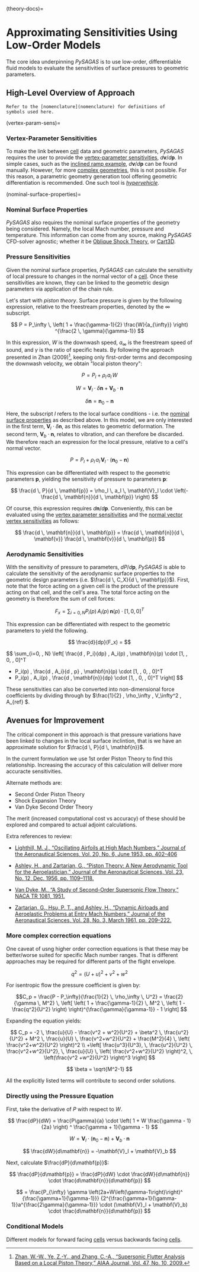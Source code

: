 (theory-docs)=

# Approximating Sensitivities Using Low-Order Models
The core idea underpinning *PySAGAS* is to use low-order, 
differentiable fluid models to evaluate the sensitivities 
of surface pressures to geometric parameters.


## High-Level Overview of Approach

```{tip}
Refer to the [nomenclature](nomenclature) for definitions of 
symbols used here.
```

(vertex-param-sens)=
### Vertex-Parameter Sensitivities
To make the link between [cell](cell-definition) data 
and geometric parameters, 
*PySAGAS* requires the user to provide the 
[vertex-parameter sensitivities](geom-param-sens), 
$d\mathbf{v}/d\mathbf{p}$. In simple cases,
such as the [inclined ramp example](example-inclined-ramp), 
$d\mathbf{v}/d\mathbf{p}$ can be found manually. However,
for more [complex geometries](example-nose-opt), 
this is not possible. For this
reason, a parametric geometry generation tool offering 
geometric differentiation is recommended. One such tool
is [*hypervehicle*](https://github.com/kieran-mackle/hypervehicle/).


(nominal-surface-properties)=
### Nominal Surface Properties
*PySAGAS* also requires the nominal surface properties of the
geometry being considered. Namely, the local Mach number, 
pressure and temperature. This information can come from
any source, making *PySAGAS* CFD-solver agnostic; whether it
be [Oblique Shock Theory](oblique-shock-relations), or 
[Cart3D](nose-cart3d-modelling).


### Pressure Sensitivities
Given the nominal surface properties, *PySAGAS* can calculate the
sensitivity of local pressure to changes in the normal vector of a 
[cell](cell-definition). Once these sensitivities are known, they 
can be linked to the geometric design parameters via application 
of the chain rule.

Let's start with *piston theory*. Surface pressure is given by 
the following expression, relative to the freestream properties,
denoted by the $\infty$ subscript.

$$ P = P_\infty \, \left( 1 + \frac{\gamma-1}{2} 
\frac{W}{a_{\infty}} \right) 
^{\frac{2 \, \gamma}{\gamma-1}}
$$

In this expression, $W$ is the downwash speed, $a_{\infty}$ is the 
freestream speed of sound, and $\gamma$ is the ratio of specific 
heats. By following the approach presented in Zhan (2009)[^1], keeping
only first-order terms and decomposing the downwash velocity, we 
obtain "local piston theory":

$$ P = P_l + \rho_l \, a_l \, W$$

$$ W = \mathbf{V}_l \cdot \delta \mathbf{n} + \mathbf{V}_b \cdot \mathbf{n} $$

$$ \delta \mathbf{n} = \mathbf{n}_0 - \mathbf{n} $$



[^1]: [Zhan, W.-W., Ye, Z.-Y., and Zhang, C.-A., “Supersonic Flutter 
Analysis Based on a Local Piston Theory,” AIAA Journal, Vol. 47, 
No. 10, 2009.](https://arc.aiaa.org/doi/10.2514/1.37750)


Here, the subscript $l$ refers to the local surface 
conditions - i.e. the 
[nominal surface properties](nominal-surface-properties)
as described above.
In this model, we are only interested in the first term, 
$\mathbf{V}_l \cdot \delta \mathbf{n}$, as this relates 
to geometric deformation. The second term, 
$\mathbf{V}_b \cdot \mathbf{n}$, relates to vibration, 
and can therefore be discarded. We therefore reach an
expression for the local pressure, relative to a cell's
normal vector.

$$ P = P_l + \rho_l \, a_l \, \mathbf{V}_l \cdot \left( \mathbf{n}_0 - \mathbf{n} \right)$$

This expression can be differentiated with respect to 
the geometric parameters $\mathbf{p}$, yielding the 
sensitivity of pressure to parameters $\mathbf{p}$:

$$ 
\frac{d \, P}{d \, \mathbf{p}} = 
\rho_l \, a_l \, \mathbf{V}_l \cdot 
\left(- \frac{d \, \mathbf{n}}{d \, \mathbf{p}} \right)
$$

Of course, this expression requires $d\mathbf{n}/d\mathbf{p}$. 
Conveniently, this can be evaluated using the 
[vertex parameter sensitivities](vertex-param-sens) and the 
[normal vector vertex sensitivities](normal-area-vertex-sens)
as follows:

$$ 
\frac{d \, \mathbf{n}}{d \, \mathbf{p}} = \frac{d \, \mathbf{n}}{d \, 
\mathbf{v}}  \frac{d \, \mathbf{v}}{d \, \mathbf{p}} 
$$



### Aerodynamic Sensitivities
With the sensitivity of pressure to parameters, $dP/d\mathbf{p}$,
*PySAGAS* is able to calculate the sensitivity of the aerodynamic
surface properties to the geometric design parameters
(i.e. $\frac{d \, C_X}{d \, \mathbf{p}}$). First, note that the 
force acting on a given cell is the product of the pressure acting 
on that cell, and the cell's area. The total force acting on the 
geometry is therefore the sum of cell forces:

<!-- the sum notation here can be improved for clarity -->

$$ F_x = \sum_{i=0, \, N} P_i(p) \, A_i(p) \, \mathbf{n}(p) \cdot 
[1, \, 0, \, 0]^T $$


This expression can be differentiated with respect to the geometric
parameters to yield the following.

$$ \frac{d}{dp}(F_x) = $$

$$
\sum_{i=0, \, N} \left[ \frac{d \, P_i}{dp} \, A_i(p) \, 
\mathbf{n}(p) \cdot [1, \, 0, \, 0]^T 
+ P_i(p) \, \frac{d \, A_i}{d \, p} \, \mathbf{n}(p) \cdot [1, \, 0, \, 0]^T
+ P_i(p) \, A_i(p) \, \frac{d \, \mathbf{n}}{dp} \cdot [1, \, 0, \, 0]^T
\right] 
$$


These sensitivities can also be converted into non-dimensional 
force coefficients by dividing through by 
$\frac{1}{2} \, \rho_\infty \, V_\infty^2 \, A_{ref} $.



## Avenues for Improvement
The critical component in this approach is that pressure variations have 
been linked to changes in the local surface inclintion, that is we have 
an approximate solution for $\frac{d \, P}{d \, \mathbf{n}}$. 

In the current formulation we use 1st order Piston Theory to find this 
relationship. Increasing the accuracy of this calculation will deliver 
more accuracte sensitivities. 

Alternate methods are:
- Second Order Piston Theory
- Shock Expansion Theory
- Van Dyke Second Order Theory

The merit (increased computational cost vs accuracy) of these should be 
explored and compared to actual adjoint calculations. 


Extra references to review:

- [Lighthill, M. J., “Oscillating Airfoils at High Mach Numbers,” 
Journal of the Aeronautical Sciences, Vol. 20, No. 6, June 1953, 
pp. 402–406](https://arc.aiaa.org/doi/abs/10.2514/8.2657?journalCode=jans)

- [Ashley, H., and Zartarian, G., “Piston Theory: A New Aerodynamic 
Tool for the Aeroelastician,” Journal of the Aeronautical Sciences, 
Vol. 23, No. 12, Dec. 1956, 
pp. 1109–1118.](https://arc.aiaa.org/doi/abs/10.2514/8.3740)

- [Van Dyke, M., “A Study of Second-Order Supersonic Flow Theory,” 
NACA TR 1081, 1951.](https://thesis.library.caltech.edu/10587/1/van-dyke-milton-1949-thesis.pdf)

- [Zartarian, G., Hsu, P. T., and Ashley, H., “Dynamic Airloads 
and Aeroelastic Problems at Entry Mach Numbers,” Journal of the 
Aeronautical Sciences, Vol. 28, No. 3, 
March 1961, pp. 209–222.](https://arc.aiaa.org/doi/10.2514/8.8927)


### More complex correction equations

One caveat of usng higher order correction equations is that these may 
be better/worse suited for specific Mach number ranges. That is different 
approaches may be required for different parts of the flight envelope. 

$$ q^2 = (U+u)^2 + v^2 + w^2 $$

For isentropic flow the pressure coefficient is given by:

$$C_p = \frac{P - P_\infty}{\frac{1}{2} \, \rho_\infty \, U^2} = 
\frac{2}{\gamma \, M^2} \, \left[ \left( 1 + \frac{\gamma-1}{2} \, M^2 \, \left( 1 - 
\frac{q^2}{U^2} \right) \right)^{\frac{\gamma}{\gamma-1}} - 1 \right] $$

Expanding the equation yields:

$$
C_p = -2 \, \frac{u}{U} - \frac{v^2 + w^2}{U^2} + \beta^2 \, \frac{u^2}{U^2} + 
M^2 \, \frac{u}{U} \, \frac{v^2+w^2}{U^2} + \frac{M^2}{4} \, 
\left( \frac{v^2+w^2}{U^2} \right)^2 
\\
+\left[ \frac{u^3}{U^3}, \, \frac{u^2}{U^2} \, 
\frac{v^2+w^2}{U^2}, \, \frac{u}{U} \, \left( \frac{v^2+w^2}{U^2} \right)^2, \, 
\left(\frac{v^2 +w^2}{U^2} \right)^3 \right] 
$$

$$
\beta = \sqrt{M^2-1}
$$

All the explicitly listed terms will contribute to second order solutions. 


### Directly using the Pressure Equation

First, take the derivative of $P$ with respect to $W$.

$$ 
\frac{dP}{dW} = 
\frac{P\gamma}{a} \cdot
\left(
    1 + W \frac{\gamma - 1}{2a}
\right) ^
\frac{\gamma + 1}{\gamma - 1}
$$


$$ W = \mathbf{V}_l \cdot (\mathbf{n}_0 - \mathbf{n}) + \mathbf{V}_b \cdot \mathbf{n}$$

$$ \frac{dW}{d\mathbf{n}} = -\mathbf{V}_l + \mathbf{V}_b $$


Next, calculate $\frac{dP}{d\mathbf{p}}$:


$$ \frac{dP}{d\mathbf{p}} = \frac{dP}{dW} \cdot \frac{dW}{d\mathbf{n}} \cdot \frac{d\mathbf{n}}{d\mathbf{p}} $$

$$ = \frac{P_{\infty} \gamma \left(2a+W\left(\gamma-1\right)\right)^
{\frac{\gamma+1}{\gamma-1}}}
{2^{\frac{\gamma+1}{\gamma-1}}a^{\frac{2\gamma}{\gamma-1}}}
\cdot
(\mathbf{V}_l + \mathbf{V}_b) 
\cdot 
\frac{d\mathbf{n}}{d\mathbf{p}}
$$


### Conditional Models
Different models for forward facing [cells](cell-definition) 
versus backwards facing [cells](cell-definition).

